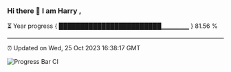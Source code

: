 ### Hi there 👋 I am Harry , 

⏳ Year progress { ████████████████████████▁▁▁▁▁▁ } 81.56 %

---

⏰ Updated on Wed, 25 Oct 2023 16:38:17 GMT

![Progress Bar CI](https://github.com/duykhang68/duykhang68/workflows/Progress%20Bar%20CI/badge.svg)
